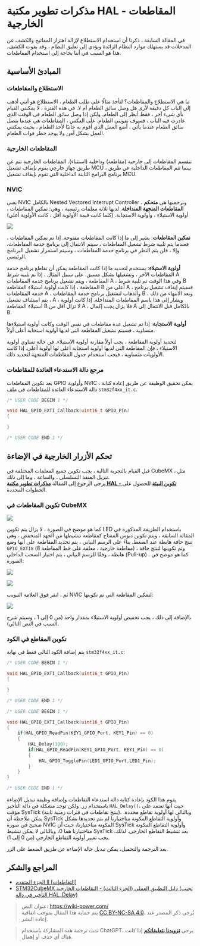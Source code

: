 # مذكرات تطوير مكتبة HAL - المقاطعات الخارجية

في المقالة السابقة ، ذكرنا أن استخدام الاستطلاع لإزالة اهتزاز المفاتيح والكشف عن المدخلات قد يستهلك موارد النظام الزائدة ويؤدي إلى تعليق النظام ، وقد يفوت الكشف. هذا هو السبب في أننا بحاجة إلى استخدام المقاطعات.

## المبادئ الأساسية

### الاستطلاع والمقاطعات

ما هي الاستطلاع والمقاطعات؟ لنأخذ مثالًا على طلب الطعام ، الاستطلاع هو أنني أذهب إلى الباب كل دقيقة لأرى هل وصل سائق الطعام أم لا. في هذه الفترة ، لا يمكنني القيام بأي شيء آخر ، فقط أنظر إلى الطعام. ولكن إذا وصل سائق الطعام في الوقت الذي غادرت فيه الباب ، فسوف تفوتني الطعام. على العكس ، المقاطعات هي عندما يتصل سائق الطعام عندما يأتي ، أضع العمل الذي أقوم به جانبًا لأخذ الطعام ، بحيث يمكنني العمل بشكل آمن ولا يوجد خطر فوات الطعام.

### المقاطعات الخارجية

تنقسم المقاطعات إلى خارجية (مقاطعة) وداخلية (استثناء). المقاطعات الخارجية تتم عن طريق جهاز خارجي يقوم بإيقاف تشغيل MCU ، بينما تتم المقاطعات الداخلية عن طريق برنامج البرامج الثابتة الداخلية التي تقوم بإيقاف تشغيل MCU.

### NVIC

يعني NVIC بالكامل Nested Vectored Interrupt Controller ، وترجمتها هي **متحكم المقاطعات المتجهة المتداخلة**. لديها ثلاثة معلمات رئيسية ، وهي: تمكين المقاطعات ، أولوية الاستيلاء ، وأولوية الاستجابة. (كلما كانت قيمة الأولوية أقل ، كانت الأولوية أعلى)

![](https://f004.backblazeb2.com/file/wiki-media/img/20210206121058.png)

**تمكين المقاطعات**: يشير إلى ما إذا كانت المقاطعات مفتوحة. إذا تم تمكين المقاطعات ، فعندما يتم تلبية شرط تشغيل المقاطعات ، سيتم الانتقال إلى برنامج خدمة المقاطعات. وإلا ، فلن يتم النظر في برنامج خدمة المقاطعات ، وسيتم استمرار تشغيل البرنامج الرئيسي.

**أولوية الاستيلاء**: يستخدم لتحديد ما إذا كانت المقاطعة يمكن أن تقاطع برنامج خدمة المقاطعات الآخر ، وتشغيلها بشكل مسبق. على سبيل المثال ، إذا تم تلبية شرط A المقاطعة ، ويتم تشغيل برنامج خدمة المقاطعات A ، وفي هذا الوقت تم تلبية شرط B المقاطعة ، إذا كانت أولوية استيلاء المقاطعة B أعلى من A ، فسيتم إيقاف تشغيل برنامج خدمة المقاطعات A ، والذهاب لتشغيل برنامج خدمة المقاطعات B ، وبعد الانتهاء من ذلك ، يتم استئناف تشغيل A ، ويشار إلى هذا باسم المقاطعات المتداخلة. إذا كانت أولوية استيلاء المقاطعة B لا تزال أقل من A ، فلا يزال يجب إكمال A بالكامل قبل الانتقال إلى B.

**أولوية الاستجابة**: إذا تم تشغيل عدة مقاطعات في نفس الوقت وكانت أولوية استيلاءها متساوية ، فسيتم تشغيل المقاطعة التي لديها أولوية استجابة أعلى أولاً.

لتحديد أولوية المقاطعة ، يجب أولاً مقارنة أولوية الاستيلاء. في حالة تساوي أولوية الاستيلاء ، فإن المقاطعة التي لديها أولوية استجابة أعلى لها أولوية أعلى. إذا كانت الأولويات متساوية ، فيجب استخدام جدول المقاطعات المتجهة لتحديد ذلك.

### مرجع دالة الاستدعاء العائدة للمقاطعات

بعد تكوين المقاطعات GPIO وأولوية NVIC ، يمكن تحقيق الوظيفة عن طريق إعادة كتابة دالة الاستدعاء العائدة للمقاطعات في ملف `stm32f4xx_it.c`.

```c
/* USER CODE BEGIN 1 */

void HAL_GPIO_EXTI_Callback(uint16_t GPIO_Pin)
{

}

/* USER CODE END 1 */
```

## تحكم الأزرار الخارجية في الإضاءة

قبل القيام بالتجربة التالية ، يجب تكوين جميع المعلمات المختلفة في CubeMX ، مثل تنزيل المنفذ التسلسلي ، والساعة ، وما إلى ذلك.  
يرجى الرجوع إلى المقالة [**مذكرات تطوير مكتبة HAL - تكوين البيئة**](https://wiki-power.com/ar/HAL%E5%BA%93%E5%BC%80%E5%8F%91%E7%AC%94%E8%AE%B0-%E7%8E%AF%E5%A2%83%E9%85%8D%E7%BD%AE) للحصول على الخطوات المحددة.

### تكوين المقاطعات في CubeMX

![](https://f004.backblazeb2.com/file/wiki-media/img/20210205150422.png)

كما هو موضح في الصورة ، لا يزال يتم تكوين LED باستخدام الطريقة المذكورة في المقالة السابقة ، ويتم تكوين دبوس المفتاح كمقاطعة تنشيطها من الجهد المنخفض ، وهي تنتج حافة هابطة عند الضغط. بناءً على الرسم البياني ، يتم تحديد المقاطعة على أنها وضع `GPIO_EXTI8` (مقاطعة خارجية ، معلقة على خط المقاطعة 8) ، وتم تكوينها لتنتج حافة هابطة ، وفقًا للرسم البياني ، يتم اختيار السحب الداخلي (Pull-up) . كما هو موضح في الصورة:

![](https://f004.backblazeb2.com/file/wiki-media/img/20210403222304.png)

![](https://f004.backblazeb2.com/file/wiki-media/img/20210206131409.png)

ثم ، انقر فوق العلامة التبويب NVIC لتمكين المقاطعة التي تم تكوينها:

![](https://f004.backblazeb2.com/file/wiki-media/img/20210206134916.png)

بالإضافة إلى ذلك ، يجب تخفيض أولوية الاستيلاء بمقدار واحد (من 0 إلى 1 ، وسيتم شرح السبب في النص التالي).

### تكوين المقاطع في الكود

يتم إضافة الكود التالي فقط في نهاية `stm32f4xx_it.c`:

```c
/* USER CODE BEGIN 1 */

void HAL_GPIO_EXTI_Callback(uint16_t GPIO_Pin)
{

}

/* USER CODE END 1 */
```

```c title="stm32f4xx_it.c"
/* USER CODE BEGIN 1 */

void HAL_GPIO_EXTI_Callback(uint16_t GPIO_Pin)
{
    if(HAL_GPIO_ReadPin(KEY1_GPIO_Port, KEY1_Pin) == 0)
    {
        HAL_Delay(100);
        if(HAL_GPIO_ReadPin(KEY1_GPIO_Port, KEY1_Pin) == 0)
        {
            HAL_GPIO_TogglePin(LED1_GPIO_Port,LED1_Pin);
        }
    }
}

/* USER CODE END 1 */
```

يقوم هذا الكود بإعادة كتابة دالة استدعاء التقاطعات وإضافة وظيفة تبديل الإضاءة باستخدام زر. ولكن توجد مشكلة في دالة التأخير `HAL_Delay()`، حيث أنها تعتمد على مؤقت SysTick (ينتج تقاطعات في فترات زمنية ثابتة)، وبالتالي لها أولوية تقاطع محددة. يمكن ملاحظة أن SysTick وأولوية التقاطع المكونة مناختيارنا لم يتم تحديدها بشكل صحيح في صورة NVIC المكونة مناختيارنا، حيث أن SysTick وأولوية التقاطع المكونة مناختيارنا هما 0، وبالتالي لا يمكن تنشيط SysTick بعد تنشيط التقاطع الخارجي. لذلك، يجب تغيير أولوية التقاطع الخارجي (من 0 إلى 1).

بعد الترجمة والتحميل، يمكن تبديل حالة الإضاءة عن طريق الضغط على الزر.

## المراجع والشكر

- [الجزء المتقدم II [التقاطعات]](https://alchemicronin.github.io/posts/ff6aca34/)
- [STM32CubeMX دليل التطبيق العملي (الجزء الثالث) - التقاطعات الخارجية (تجنب التأخير في دالة HAL_Delay)](https://blog.csdn.net/weixin_43892323/article/details/104383560?utm_medium=distribute.pc_relevant.none-task-blog-BlogCommendFromMachineLearnPai2-1.control&depth_1-utm_source=distribute.pc_relevant.none-task-blog-BlogCommendFromMachineLearnPai2-1.control)

> عنوان النص: <https://wiki-power.com/>  
> يتم حماية هذا المقال بموجب اتفاقية [CC BY-NC-SA 4.0](https://creativecommons.org/licenses/by/4.0/deed.zh)، يُرجى ذكر المصدر عند إعادة النشر.

> تمت ترجمة هذه المشاركة باستخدام ChatGPT، يرجى [**تزويدنا بتعليقاتكم**](https://github.com/linyuxuanlin/Wiki_MkDocs/issues/new) إذا كانت هناك أي حذف أو إهمال.
